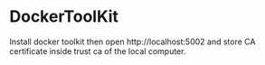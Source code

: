 # DockerToolKit

Install docker toolkit then open http://localhost:5002 and store CA certificate inside trust ca of the local computer.
